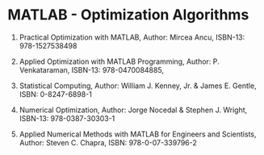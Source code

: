 # MATLAB - Optimization Algorithms

01. Practical Optimization with MATLAB,
    Author: Mircea Ancu,
    ISBN-13: 978-1527538498

02. Applied Optimization with MATLAB Programming, 
    Author: P. Venkataraman,
    ISBN-13: 978-0470084885,

03. Statistical Computing,
    Author: William J. Kenney, Jr. & James E. Gentle, 
    ISBN: 0-8247-6898-1
    
04. Numerical Optimization,
    Author: Jorge Nocedal & Stephen J. Wright, 
    ISBN-13: 978-0387-30303-1
    
05. Applied Numerical Methods with MATLAB for Engineers and Scientists, 
    Author: Steven C. Chapra, 
    ISBN: 978-0-07-339796-2
